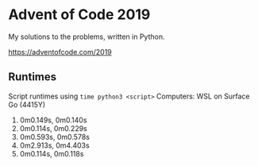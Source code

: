 # Advent of Code 2019

My solutions to the problems, written in Python.

https://adventofcode.com/2019

## Runtimes
Script runtimes using `time python3 <script>`
Computers: WSL on Surface Go (4415Y)
1. 0m0.149s, 0m0.140s
2. 0m0.114s, 0m0.229s
3. 0m0.593s, 0m0.578s
4. 0m2.913s, 0m4.403s
5. 0m0.114s, 0m0.118s